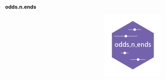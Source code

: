 ### odds.n.ends
<img src = "https://github.com/jenineharris/stuff/blob/master/stickerdraft.png?raw=true" align = "right">
